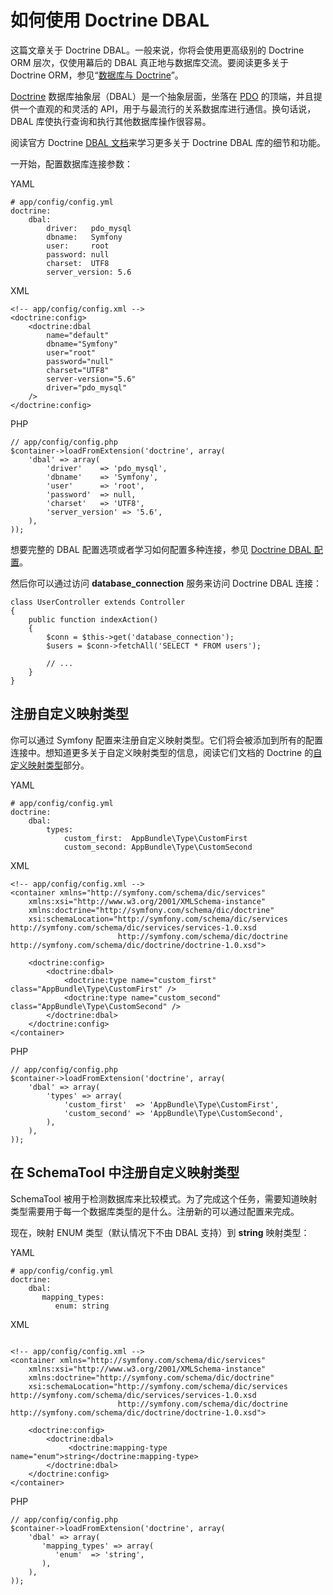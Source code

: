# 如何使用 Doctrine DBAL

这篇文章关于 Doctrine DBAL。一般来说，你将会使用更高级别的 Doctrine ORM 层次，仅使用幕后的 DBAL 真正地与数据库交流。要阅读更多关于 Doctrine ORM，参见“[数据库与 Doctrine](http://symfony.com/doc/current/book/doctrine.html)”。

[Doctrine](http://www.doctrine-project.org/) 数据库抽象层（DBAL）是一个抽象层面，坐落在 [PDO](http://php.net/pdo) 的顶端，并且提供一个直观的和灵活的 API，用于与最流行的关系数据库进行通信。换句话说，DBAL 库使执行查询和执行其他数据库操作很容易。

阅读官方 Doctrine [DBAL 文档](http://docs.doctrine-project.org/projects/doctrine-dbal/en/latest/index.html)来学习更多关于 Doctrine DBAL 库的细节和功能。

一开始，配置数据库连接参数：

YAML

```
# app/config/config.yml
doctrine:
    dbal:
        driver:   pdo_mysql
        dbname:   Symfony
        user:     root
        password: null
        charset:  UTF8
        server_version: 5.6
```

XML

```
<!-- app/config/config.xml -->
<doctrine:config>
    <doctrine:dbal
        name="default"
        dbname="Symfony"
        user="root"
        password="null"
        charset="UTF8"
        server-version="5.6"
        driver="pdo_mysql"
    />
</doctrine:config>
```

PHP

```
// app/config/config.php
$container->loadFromExtension('doctrine', array(
    'dbal' => array(
        'driver'    => 'pdo_mysql',
        'dbname'    => 'Symfony',
        'user'      => 'root',
        'password'  => null,
        'charset'   => 'UTF8',
        'server_version' => '5.6',
    ),
));
```

想要完整的 DBAL 配置选项或者学习如何配置多种连接，参见 [Doctrine DBAL 配置](http://symfony.com/doc/current/reference/configuration/doctrine.html#reference-dbal-configuration)。

然后你可以通过访问 **database_connection** 服务来访问 Doctrine DBAL 连接：

```
class UserController extends Controller
{
    public function indexAction()
    {
        $conn = $this->get('database_connection');
        $users = $conn->fetchAll('SELECT * FROM users');

        // ...
    }
}
```

## 注册自定义映射类型

你可以通过 Symfony 配置来注册自定义映射类型。它们将会被添加到所有的配置连接中。想知道更多关于自定义映射类型的信息，阅读它们文档的 Doctrine 的[自定义映射类型](http://docs.doctrine-project.org/projects/doctrine-dbal/en/latest/reference/types.html#custom-mapping-types)部分。

YAML

```
# app/config/config.yml
doctrine:
    dbal:
        types:
            custom_first:  AppBundle\Type\CustomFirst
            custom_second: AppBundle\Type\CustomSecond
```

XML

```
<!-- app/config/config.xml -->
<container xmlns="http://symfony.com/schema/dic/services"
    xmlns:xsi="http://www.w3.org/2001/XMLSchema-instance"
    xmlns:doctrine="http://symfony.com/schema/dic/doctrine"
    xsi:schemaLocation="http://symfony.com/schema/dic/services http://symfony.com/schema/dic/services/services-1.0.xsd
                        http://symfony.com/schema/dic/doctrine http://symfony.com/schema/dic/doctrine/doctrine-1.0.xsd">

    <doctrine:config>
        <doctrine:dbal>
            <doctrine:type name="custom_first" class="AppBundle\Type\CustomFirst" />
            <doctrine:type name="custom_second" class="AppBundle\Type\CustomSecond" />
        </doctrine:dbal>
    </doctrine:config>
</container>
```

PHP

```
// app/config/config.php
$container->loadFromExtension('doctrine', array(
    'dbal' => array(
        'types' => array(
            'custom_first'  => 'AppBundle\Type\CustomFirst',
            'custom_second' => 'AppBundle\Type\CustomSecond',
        ),
    ),
));
```

## 在 SchemaTool 中注册自定义映射类型

SchemaTool 被用于检测数据库来比较模式。为了完成这个任务，需要知道映射类型需要用于每一个数据库类型的是什么。注册新的可以通过配置来完成。

现在，映射 ENUM 类型（默认情况下不由 DBAL 支持）到 **string** 映射类型：

YAML

```
# app/config/config.yml
doctrine:
    dbal:
       mapping_types:
          enum: string
```

XML

```

<!-- app/config/config.xml -->
<container xmlns="http://symfony.com/schema/dic/services"
    xmlns:xsi="http://www.w3.org/2001/XMLSchema-instance"
    xmlns:doctrine="http://symfony.com/schema/dic/doctrine"
    xsi:schemaLocation="http://symfony.com/schema/dic/services http://symfony.com/schema/dic/services/services-1.0.xsd
                        http://symfony.com/schema/dic/doctrine http://symfony.com/schema/dic/doctrine/doctrine-1.0.xsd">

    <doctrine:config>
        <doctrine:dbal>
             <doctrine:mapping-type name="enum">string</doctrine:mapping-type>
        </doctrine:dbal>
    </doctrine:config>
</container>
```

PHP

```
// app/config/config.php
$container->loadFromExtension('doctrine', array(
    'dbal' => array(
       'mapping_types' => array(
          'enum'  => 'string',
       ),
    ),
));

```

